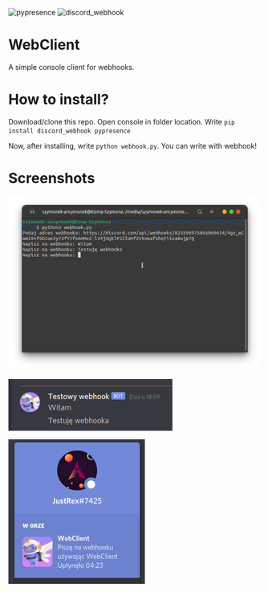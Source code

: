![pypresence](https://img.shields.io/badge/using-pypresence-00bb88.svg?style=for-the-badge&logo=discord&logoWidth=20) ![discord_webhook](https://img.shields.io/badge/using-discord_webhook-0adeff.svg?style=for-the-badge&logo=discord&logoWidth=20)
# WebClient
A simple console client for webhooks.
# How to install?
Download/clone this repo. Open console in folder location. Write `pip install discord_webhook pypresence`

Now, after installing, write `python webhook.py`. You can write with webhook!

# Screenshots
![xd](xd.png?raw=true)

![nom](nom.png?raw=true)

![screenshot](test.png?raw=true)
